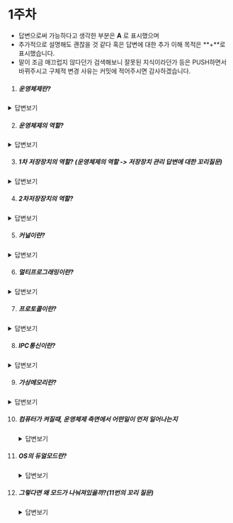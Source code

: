 # 1주차

* 답변으로써 가능하다고 생각한 부분은 **A** 로 표시했으며
* 추가적으로 설명해도 괜찮을 것 같다 혹은 답변에 대한 추가 이해 목적은 **+**로 표시했습니다.
* 말이 조금 매끄럽지 않다던가 검색해보니 잘못된 지식이라던가 등은 PUSH하면서 바뀌주시고 구체적 변경 사유는 커밋에 적어주시면 감사하겠습니다. 



1. ##### 운영체제란?

  <details>
      <summary>답변보기</summary>
      <p>A) 응용프로그램과 하드웨어 사이를 인터페이스, 즉 연결하는 시스템 소프트웨어<br>
  +) 하드웨어를 제어하는 소프트웨어</p>
  </details>

2. ##### 운영체제의 역할?

  <details>
      <summary>답변보기</summary>
      <p>A1) 프로세스관리, 저장장치 관리, 네트워킹, 사용자 관리, 디바이스 드라이버 등<br>
  A2) 컴퓨터 시스템의 자원을 효율적으로 관리해주며 사용자가 편리하게 컴퓨터를 사용하게 도와줌</p>
  </details>

3. ##### 1차 저장장치의 역할? (운영체제의 역할 -> 저장장치 관리 답변에 대한 꼬리질문)

  <details>
      <summary>답변보기</summary>
      <p>A) 프로세스에 할당하는 메모리 영역의 할당과 해제, 각 메모리 영역간의 침범을 방지, 메인 메모리의 효율적 사용을 위하여 가상 메모리도 제공</p>
  </details>

4. ##### 2차저장장치의 역할?

  <details>
      <summary>답변보기</summary>
      <p>A) 파일 형식의 데이터 저장과 데이터 관리를 위한 파일 시스템 관리</p>
  </details>

5. ##### 커널이란?

  <details>
      <summary>답변보기</summary>
      <p>A) 메모리에 상주하는 운영체제의 핵심부분(즉,운영체제 중 항상 필요한 부분)이며 메모리관리, 프로세스 관리, 자원 관리 등의 역할을 함<br>
  +) OS가 항상 메모리에 상주하고 있기에는 효율성이 떨어지기 때문에, OS에서 늘 필요한 부분만 메모리에 올려놓게 된다. 거기서 OS에서 늘 필요한 부분이 커널</p>
  </details>

6. ##### 멀티프로그래밍이란?

  <details>
      <summary>답변보기</summary>
      <p>A) 여러 개의 프로세스가 동시에 메모리에 올라가 있는 것.<br>
  +) CPU 사용 효율의 증가</p>
  </details>

7. ##### 프로토콜이란?

  <details>
      <summary>답변보기</summary>
      <p>A1) 데이터 통신을 원활하게 하기 위해 필요한 통신 규약. 신호 송신의 순서. 데이터 표현법, 오류 검출법 등을 정함.<br>
  A2) 컴퓨터 간의 데이터 통신을 위한 통신 규약</p>
  </details>

8. ##### IPC통신이란?

  <details>
      <summary>답변보기</summary>
      <p>A1) 프로세스들 간의 의사소통하는 것<br>
  A2) 프로세스들끼리 서로 데이터를 주고받은 행위 또는 그에 대한 방법<br>
  +) 프로세스는 각 실행영역에서 `완전히 독립된 실행 객체` 이다. 서로 독립 되어 있으므로 다른 프로세스의 영향을 받지 않는다는 장점이 있으나, 독립되어 있는 경우는 다른말로 말하면 고립되어 있다고도 의미한다. 즉 서로 간의 통신이 어렵다는 문제가 있다. `커널` 의 IPC설비를 이용하여 통신을 할 수 있도록 도와준다.</p>
  </details>

9. ##### 가상메모리란?

  <details>
      <summary>답변보기</summary>
      <p>A) 가상 메모리는 메모리가 실제 메모리보다 많아 보이게 하는 기술로, 어떤 프로세스가 실행될 때 메모리에 해당 프로세스 전체가 올라가지 않더라도 실행이 가능하다는 점에 착안하여 고안되었음.</p>
  </details>

10. ##### 컴퓨터가 켜질때, 운영체제 측면에서 어떤일이 먼저 일어나는지

    <details>
        <summary>답변보기</summary>
        <p>A) 롬에 있는 '부트스트랩 로더' 코드를 메모리에서 실행해 OS가 실행되게 됨.<br>
    +) 롬은 비휘발성 메모리이기 때문에 전원이 없어도 데이터가 없어지지 않는다. </p>
    </details>

11. ##### OS의 듀얼모드란?

    <details>
        <summary>답변보기</summary>
        <p>A) 유저모드와 커널모드 </p>
    </details>

12. ##### 그렇다면 왜 모드가 나눠져있을까?(11번의 꼬리 질문)

    <details>
        <summary>답변보기</summary>
        <p>A) 사용자가 이상한 프로그램하지 않도록 막아주는 것도 운영체제의 몫이다. 따라서 커널모드에서만 직접적으로 하드웨어 제어 가능하며 유저모드에서 시스템콜을 할 시에만 커널모드로 넘어갈 수 있다. </p>
    </details>

